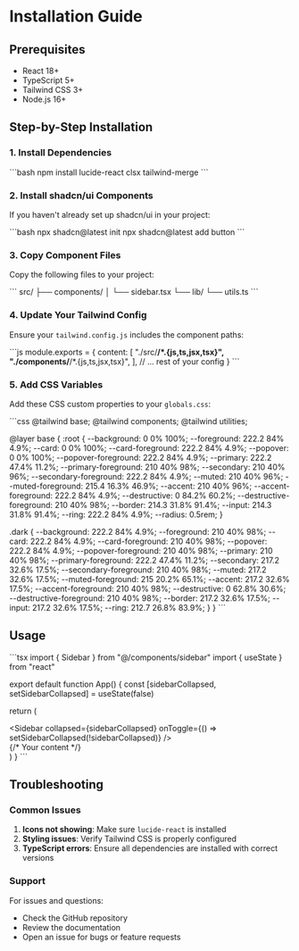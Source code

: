 # Installation Guide

## Prerequisites

- React 18+
- TypeScript 5+
- Tailwind CSS 3+
- Node.js 16+

## Step-by-Step Installation

### 1. Install Dependencies

\`\`\`bash
npm install lucide-react clsx tailwind-merge
\`\`\`

### 2. Install shadcn/ui Components

If you haven't already set up shadcn/ui in your project:

\`\`\`bash
npx shadcn@latest init
npx shadcn@latest add button
\`\`\`

### 3. Copy Component Files

Copy the following files to your project:

\`\`\`
src/
├── components/
│   └── sidebar.tsx
└── lib/
    └── utils.ts
\`\`\`

### 4. Update Your Tailwind Config

Ensure your `tailwind.config.js` includes the component paths:

\`\`\`js
module.exports = {
  content: [
    "./src/**/*.{js,ts,jsx,tsx}",
    "./components/**/*.{js,ts,jsx,tsx}",
  ],
  // ... rest of your config
}
\`\`\`

### 5. Add CSS Variables

Add these CSS custom properties to your `globals.css`:

\`\`\`css
@tailwind base;
@tailwind components;
@tailwind utilities;

@layer base {
  :root {
    --background: 0 0% 100%;
    --foreground: 222.2 84% 4.9%;
    --card: 0 0% 100%;
    --card-foreground: 222.2 84% 4.9%;
    --popover: 0 0% 100%;
    --popover-foreground: 222.2 84% 4.9%;
    --primary: 222.2 47.4% 11.2%;
    --primary-foreground: 210 40% 98%;
    --secondary: 210 40% 96%;
    --secondary-foreground: 222.2 84% 4.9%;
    --muted: 210 40% 96%;
    --muted-foreground: 215.4 16.3% 46.9%;
    --accent: 210 40% 96%;
    --accent-foreground: 222.2 84% 4.9%;
    --destructive: 0 84.2% 60.2%;
    --destructive-foreground: 210 40% 98%;
    --border: 214.3 31.8% 91.4%;
    --input: 214.3 31.8% 91.4%;
    --ring: 222.2 84% 4.9%;
    --radius: 0.5rem;
  }

  .dark {
    --background: 222.2 84% 4.9%;
    --foreground: 210 40% 98%;
    --card: 222.2 84% 4.9%;
    --card-foreground: 210 40% 98%;
    --popover: 222.2 84% 4.9%;
    --popover-foreground: 210 40% 98%;
    --primary: 210 40% 98%;
    --primary-foreground: 222.2 47.4% 11.2%;
    --secondary: 217.2 32.6% 17.5%;
    --secondary-foreground: 210 40% 98%;
    --muted: 217.2 32.6% 17.5%;
    --muted-foreground: 215 20.2% 65.1%;
    --accent: 217.2 32.6% 17.5%;
    --accent-foreground: 210 40% 98%;
    --destructive: 0 62.8% 30.6%;
    --destructive-foreground: 210 40% 98%;
    --border: 217.2 32.6% 17.5%;
    --input: 217.2 32.6% 17.5%;
    --ring: 212.7 26.8% 83.9%;
  }
}
\`\`\`

## Usage

\`\`\`tsx
import { Sidebar } from "@/components/sidebar"
import { useState } from "react"

export default function App() {
  const [sidebarCollapsed, setSidebarCollapsed] = useState(false)

  return (
    <div className="flex h-screen">
      <Sidebar 
        collapsed={sidebarCollapsed} 
        onToggle={() => setSidebarCollapsed(!sidebarCollapsed)} 
      />
      <main className="flex-1">
        {/* Your content */}
      </main>
    </div>
  )
}
\`\`\`

## Troubleshooting

### Common Issues

1. **Icons not showing**: Make sure `lucide-react` is installed
2. **Styling issues**: Verify Tailwind CSS is properly configured
3. **TypeScript errors**: Ensure all dependencies are installed with correct versions

### Support

For issues and questions:
- Check the GitHub repository
- Review the documentation
- Open an issue for bugs or feature requests
